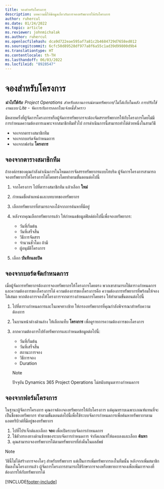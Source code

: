 ```yaml
---
title: จองสำหรับโครงการ
description: บทความนี้ให้ข้อมูลเกี่ยวกับการจองทรัพยากรให้กับโครงการ
author: ruhercul
ms.date: 01/24/2022
ms.topic: article
ms.reviewer: johnmichalak
ms.author: ruhercul
ms.openlocfilehash: dca9d722eae595af7a81c2b4684729d7658ed012
ms.sourcegitcommit: 6cfc50d89528df977a8f6a55c1ad39d99800d9b4
ms.translationtype: HT
ms.contentlocale: th-TH
ms.lasthandoff: 06/03/2022
ms.locfileid: "8928547"
---
```

# <a name="book-to-a-project"></a>จองสำหรับโครงการ

_**นำไปใช้กับ:** Project Operations สำหรับสถานการณ์ตามทรัพยากร/ไม่ได้เก็บในคลัง การปรับใช้งานแบบ Lite - จัดการกับการออกใบแจ้งหนี้ชั่วคราว_

มีหลายครั้งที่ผู้จัดการโครงการหรือผู้จัดการทรัพยากรจะต้องจัดสรรทรัพยากรให้กับโครงการโดยไม่มีการกำหนดความต้องการเฉพาะจากสมาชิกทีมทั่วไป การดำเนินการนี้สามารถทำได้ด้วยหนึ่งในสามวิธี

- จองจากตารางสมาชิกทีม
- จองจากบอร์ดจัดกำหนดการ
- จองจากฟอร์ม **โครงการ**

## <a name="book-from-the-team-member-grid"></a>จองจากตารางสมาชิกทีม

ถ้าองค์กรของคุณกำลังดำเนินการในโหมดการจัดสรรทรัพยากรแบบไฮบริด ผู้จัดการโครงการสามารถจองทรัพยากรให้โครงการได้โดยตรงโดยทำตามขั้นตอนต่อไปนี้

1. จากโครงการ ไปที่ตารางสมาชิกทีม แล้วเลือก **ใหม่**
2. กำหนดชื่อตำแหน่งและบทบาทของทรัพยากร
3. เลือกทรัพยากรที่สามารถจองได้จากการค้นหาที่มีอยู่
4. หลังจากคุณเลือกทรัพยากรแล้ว ให้กำหนดข้อมูลฟิลด์ต่อไปนี้เพื่อจองทรัพยากร:

    - วันที่เริ่มต้น
    - วันที่เสร็จสิ้น
    - วิธีการจัดสรร
    - จำนวนชั่วโมง ถ้ามี
    - ผู้อนุมัติโครงการ

6. เลือก **บันทึกและปิด**

## <a name="book-from-the-schedule-board"></a>จองจากบอร์ดจัดกำหนดการ

เมื่อผู้จัดการทรัพยากรต้องการจองทรัพยากรให้โครงการโดยตรง พวกเขาสามารถใช้ตารางกำหนดการและความต้องการของโครงการได้ ความต้องการของโครงการคือ ความต้องการทรัพยากรที่พร้อมให้จองได้เสมอ หากต้องการจองให้โครงการจากตารางกำหนดการโดยตรง ให้ทำตามขั้นตอนต่อไปนี้

1. ไปที่ตารางกำหนดการและในเพจทางซ้าย ให้กรองทรัพยากรที่คุณกำลังพิจารณาสำหรับความต้องการ
2. ในบานหน้าต่างด้านล่าง ให้เลือกแท็บ **โครงการ** เพื่อดูรายการความต้องการของโครงการ
3. ลากความต้องการไปยังทรัพยากรและกำหนดข้อมูลต่อไปนี้:

    - วันที่เริ่มต้น
    - วันที่เสร็จสิ้น
    - สถานะการจอง
    - วิธีการจอง
    - Duration
   
   > [!NOTE]
   > ปัจจุบัน Dynamics 365 Project Operations ไม่สนับสนุนตารางกำหนดการ   

## <a name="book-from-the-project-form"></a>จองจากฟอร์มโครงการ

ในฐานะผู้จัดการโครงการ คุณอาจต้องจองทรัพยากรให้กับโครงการ แต่คุณทราบเฉพาะเกณฑ์แทนที่จะเป็นชื่อของทรัพยากร ทำตามขั้นตอนต่อไปนี้เพื่อใช้ระบบจัดการกำหนดการเพื่อค้นหาทรัพยากรตามแอตทริบิวต์ที่มีอยู่ของทรัพยากร 

1. ไปที่โปรเจ็กต์และเลือก **จอง** เพื่อเปิดระบบจัดการกำหนดการ
2. ใช้ตัวกรองทางด้านซ้ายของระบบจัดการกำหนดการ จำกัดเกณฑ์ให้แคบลงและเลือก **ค้นหา**
3. คุณสามารถจองทรัพยากรได้ตามทรัพยากรที่ส่งคืนในผลลัพธ์

> [!NOTE]
> วิธีนี้ไม่ได้สร้างการจองใดๆ สำหรับทรัพยากร แต่เป็นการเพิ่มทรัพยากรลงในทีมนั้น หลังจากเพิ่มสมาชิกทีมลงในโครงการแล้ว ผู้จัดการโครงการสามารถใช้รักษาการจองหรือขยายการจองเพื่อเพิ่มการจองที่ต้องการให้กับทรัพยากรได้


[!INCLUDE[footer-include](../includes/footer-banner.md)]
